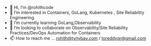 - 👋 Hi, I’m @rohithcode
- 👀 I’m interested in Containers, GoLang, Kubernetes , Site Reliability Engineering
- 🌱 I’m currently learning GoLang,Observability 
- 💞️ I’m looking to collaborate on Observability/Site Reliability Practices/DevOps Automation for Containers 
- 📫 How to reach me ... rohith@tynybay.com / toreddygr@gmail.com 

<!---
rohithcode/rohithcode is a ✨ special ✨ repository because its `README.md` (this file) appears on your GitHub profile.
You can click the Preview link to take a look at your changes.
--->
